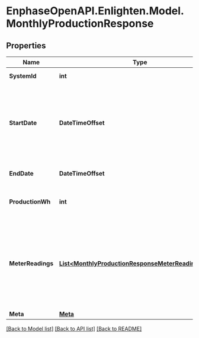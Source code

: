 # EnphaseOpenAPI.Enlighten.Model.MonthlyProductionResponse

## Properties

Name | Type | Description | Notes
------------ | ------------- | ------------- | -------------
**SystemId** | **int** | Enlighten ID for this system. | 
**StartDate** | **DateTimeOffset** | First day included in the reporting period. The format is &#x60;YYYY-mm-dd&#x60; unless you pass a &#x60;datetime_format&#x60; parameter as described [here](https://developer.enphase.com/docs#Datetimes). | 
**EndDate** | **DateTimeOffset** | Last day included in the reporting period. | 
**ProductionWh** | **int** | Total production for the requested period in Watt-hours. | 
**MeterReadings** | [**List&lt;MonthlyProductionResponseMeterReadingsInner&gt;**](MonthlyProductionResponseMeterReadingsInner.md) | If the system has any revenue-grade meters installed, the meter readings at the beginning and end of the reporting period are included here. Otherwise, the array is empty. | 
**Meta** | [**Meta**](Meta.md) |  | 

[[Back to Model list]](../README.md#documentation-for-models) [[Back to API list]](../README.md#documentation-for-api-endpoints) [[Back to README]](../README.md)

